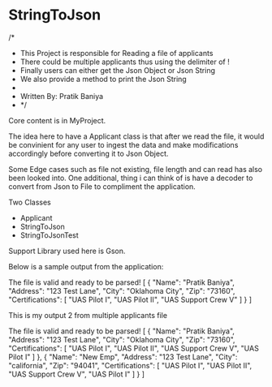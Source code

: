 # StringToJson
/*
 * This Project is responsible for Reading a file of applicants
 * There could be multiple applicants thus using the delimiter of !
 * Finally users can either get the Json Object or Json String
 * We also provide a method to print the Json String
 * 
 * Written By: Pratik Baniya
 * */
 
 Core content is in MyProject.
 
 The idea here to have a Applicant class is that after we read the file, it would be 
 convinient for any user to ingest the data and make modifications accordingly before 
 converting it to Json Object.
 
 Some Edge cases such as file not existing, file length and can read has also been looked into.
 One additional, thing i can think of is have a decoder to convert from Json to File to compliment the application.
 
 Two Classes
 - Applicant
 - StringToJson
 - StringToJsonTest
 
 Support Library used here is Gson.
 
 Below is a sample output from the application:
 
 The file is valid and ready to be parsed!
[
  {
    "Name": "Pratik Baniya",
    "Address": "123 Test Lane",
    "City": "Oklahoma City",
    "Zip": "73160",
    "Certifications": [
      "UAS Pilot I",
      "UAS Pilot II",
      "UAS Support Crew V"
    ]
  }
]

This is my output 2 from multiple applicants file

The file is valid and ready to be parsed!
[
  {
    "Name": "Pratik Baniya",
    "Address": "123 Test Lane",
    "City": "Oklahoma City",
    "Zip": "73160",
    "Certifications": [
      "UAS Pilot I",
      "UAS Pilot II",
      "UAS Support Crew V",
      "UAS Pilot I"
    ]
  },
  {
    "Name": "New Emp",
    "Address": "123 Test Lane",
    "City": "california",
    "Zip": "94041",
    "Certifications": [
      "UAS Pilot I",
      "UAS Pilot II",
      "UAS Support Crew V",
      "UAS Pilot I"
    ]
  }
]
